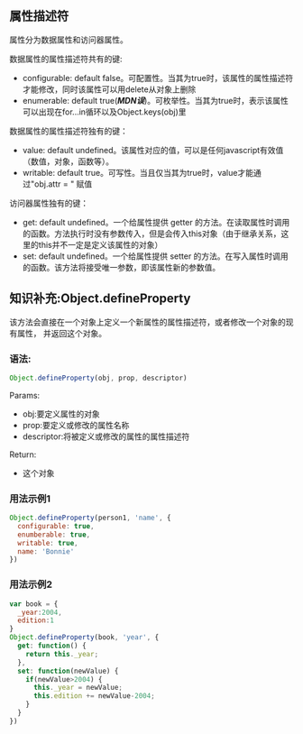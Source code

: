 ##  属性描述符
属性分为数据属性和访问器属性。

数据属性的属性描述符共有的键:

- configurable: default false。可配置性。当其为true时，该属性的属性描述符才能修改，同时该属性可以用delete从对象上删除
- enumerable: default true(***MDN误***)。可枚举性。当其为true时，表示该属性可以出现在for...in循环以及Object.keys(obj)里

数据属性的属性描述符独有的键：
- value: default undefined。该属性对应的值，可以是任何javascript有效值（数值，对象，函数等）。
- writable: default true。可写性。当且仅当其为true时，value才能通过"obj.attr = " 赋值

访问器属性独有的键：
- get: default undefined。一个给属性提供 getter 的方法。在读取属性时调用的函数。方法执行时没有参数传入，但是会传入this对象（由于继承关系，这里的this并不一定是定义该属性的对象）
- set: default undefined。一个给属性提供 setter 的方法。在写入属性时调用的函数。该方法将接受唯一参数，即该属性新的参数值。

## 知识补充:Object.defineProperty
该方法会直接在一个对象上定义一个新属性的属性描述符，或者修改一个对象的现有属性， 并返回这个对象。

###  语法:
```js
Object.defineProperty(obj, prop, descriptor)
```

Params:
- obj:要定义属性的对象
- prop:要定义或修改的属性名称
- descriptor:将被定义或修改的属性的属性描述符

Return:
- 这个对象

### 用法示例1
```js
Object.defineProperty(person1, 'name', {
  configurable: true,
  enumberable: true,
  writable: true,
  name: 'Bonnie'
})
```
### 用法示例2
```js
var book = {
  _year:2004,
  edition:1
}
Object.defineProperty(book, 'year', {
  get: function() {
    return this._year;
  },
  set: function(newValue) {
    if(newValue>2004) {
      this._year = newValue;
      this.edition += newValue-2004;
    }
  }
})
```